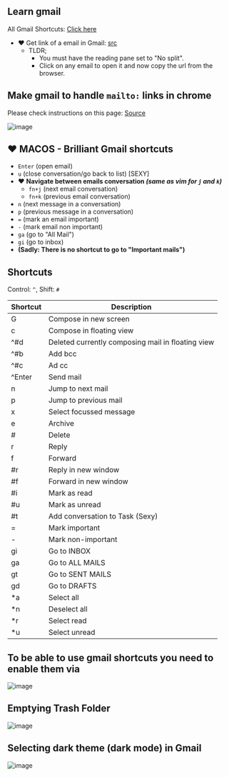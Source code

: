 ## Learn gmail

All Gmail Shortcuts: [Click here](https://support.google.com/mail/answer/6594)

- ❤️ Get link of a email in Gmail: [src](https://stackoverflow.com/a/65670524/10012446)
  - TLDR;
    - You must have the reading pane set to "No split".
    - Click on any email to open it and now copy the url from the browser.

## Make gmail to handle `mailto:` links in chrome

Please check instructions on this page: [Source](https://support.google.com/chrome/thread/57026170?hl=en&msgid=57286094)

![image](https://github.com/user-attachments/assets/f5ed8b6c-272a-4279-b798-960fe4d489d2)


## ❤️ MACOS - Brilliant Gmail shortcuts

- `Enter` (open email)
- `u` (close conversation/go back to list) [SEXY]
- ❤️ **Navigate between emails conversation _(same as vim for `j` and `k`)_**
  - `fn+j` (next email conversation)
  - `fn+k` (previous email conversation)
- `n` (next message in a conversation)
- `p` (previous message in a conversation)
- `=` (mark an email important)
- `-` (mark email non important)
- `ga` (go to "All Mail")
- `gi` (go to inbox)
- **(Sadly: There is no shortcut to go to "Important mails")**

## Shortcuts

Control: `^`, Shift: `#`

| Shortcut | Description                                       |
| -------- | ------------------------------------------------- |
| G        | Compose in new screen                             |
| c        | Compose in floating view                          |
| ^#d      | Deleted currently composing mail in floating view |
| ^#b      | Add bcc                                           |
| ^#c      | Ad cc                                             |
| ^Enter   | Send mail                                         |
| n        | Jump to next mail                                 |
| p        | Jump to previous mail                             |
| x        | Select focussed message                           |
| e        | Archive                                           |
| #        | Delete                                            |
| r        | Reply                                             |
| f        | Forward                                           |
| #r       | Reply in new window                               |
| #f       | Forward in new window                             |
| #i       | Mark as read                                      |
| #u       | Mark as unread                                    |
| #t       | Add conversation to Task (Sexy)                   |
| =        | Mark important                                    |
| -        | Mark non-important                                |
| gi       | Go to INBOX                                       |
| ga       | Go to ALL MAILS                                   |
| gt       | Go to SENT MAILS                                  |
| gd       | Go to DRAFTS                                      |
| \*a      | Select all                                        |
| \*n      | Deselect all                                      |
| \*r      | Select read                                       |
| \*u      | Select unread                                     |

## To be able to use gmail shortcuts you need to enable them via

![image](https://user-images.githubusercontent.com/31458531/190988173-e70378bd-ead8-4ff0-a4d6-ec1e15bdf17c.png)

## Emptying Trash Folder

![image](https://user-images.githubusercontent.com/31458531/190856930-7a402127-c541-4c3a-ace7-24d968fb26ad.png)

## Selecting dark theme (dark mode) in Gmail

![image](https://github.com/sahilrajput03/sahilrajput03/assets/31458531/780998f4-2944-4314-a866-7dd968e452cf)
